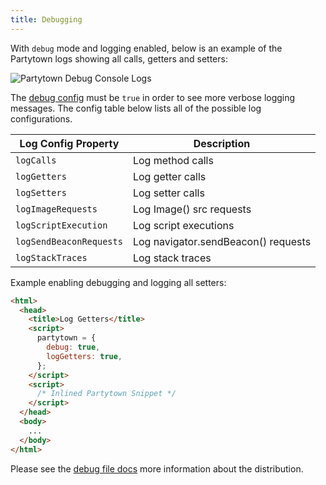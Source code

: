 ```yaml
---
title: Debugging
---
```


With `debug` mode and logging enabled, below is an example of the Partytown logs showing all calls, getters and setters:

![Partytown Debug Console Logs](https://user-images.githubusercontent.com/452425/131688576-e207cb15-7ce5-4009-a358-3e3093d51957.png)

The [debug config](/configuration) must be `true` in order to see more verbose logging messages. The config table below lists all of the possible log configurations.

| Log Config Property     | Description                         |
| ----------------------- | ----------------------------------- |
| `logCalls`              | Log method calls                    |
| `logGetters`            | Log getter calls                    |
| `logSetters`            | Log setter calls                    |
| `logImageRequests`      | Log Image() src requests            |
| `logScriptExecution`    | Log script executions               |
| `logSendBeaconRequests` | Log navigator.sendBeacon() requests |
| `logStackTraces`        | Log stack traces                    |

Example enabling debugging and logging all setters:

```html
<html>
  <head>
    <title>Log Getters</title>
    <script>
      partytown = {
        debug: true,
        logGetters: true,
      };
    </script>
    <script>
      /* Inlined Partytown Snippet */
    </script>
  </head>
  <body>
    ...
  </body>
</html>
```

Please see the [debug file docs](/distribution#libdebug) more information about the distribution.
